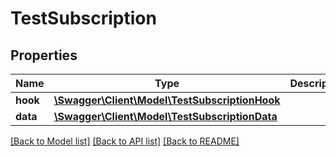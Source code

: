 # TestSubscription

## Properties
Name | Type | Description | Notes
------------ | ------------- | ------------- | -------------
**hook** | [**\Swagger\Client\Model\TestSubscriptionHook**](TestSubscriptionHook.md) |  | [optional] 
**data** | [**\Swagger\Client\Model\TestSubscriptionData**](TestSubscriptionData.md) |  | [optional] 

[[Back to Model list]](../../README.md#documentation-for-models) [[Back to API list]](../../README.md#documentation-for-api-endpoints) [[Back to README]](../../README.md)

